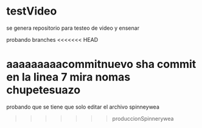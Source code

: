 # testVideo
se genera repositorio para testeo de video y ensenar

probando branches
<<<<<<< HEAD

aaaaaaaaacommitnuevo
sha commit en la linea 7 mira nomas chupetesuazo
=======
probando que se tiene que solo editar el archivo spinneywea
>>>>>>> produccionSpinnerywea
